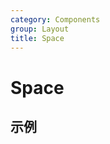 ```yaml
---
category: Components
group: Layout
title: Space
---
```


# Space

## 示例

<code src="./demos/demo1.jsx"></code>
